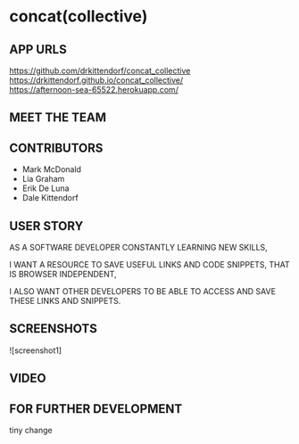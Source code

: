 # concat(collective)

## APP URLS
https://github.com/drkittendorf/concat_collective <br>
https://drkittendorf.github.io/concat_collective/ <br>
https://afternoon-sea-65522.herokuapp.com/ 


## MEET THE TEAM 
## CONTRIBUTORS
* Mark McDonald
* Lia Graham
* Erik De Luna
* Dale Kittendorf

## USER STORY
  AS A SOFTWARE DEVELOPER CONSTANTLY LEARNING NEW SKILLS, 

  I WANT A RESOURCE TO SAVE USEFUL LINKS AND CODE SNIPPETS, THAT IS BROWSER INDEPENDENT,

  I ALSO WANT OTHER DEVELOPERS TO BE ABLE TO ACCESS AND SAVE THESE LINKS AND SNIPPETS.

## SCREENSHOTS
  ![screenshot1] 


## VIDEO


## FOR FURTHER DEVELOPMENT

tiny change
